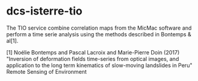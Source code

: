 dcs-isterre-tio
===============

The TIO service combine correlation maps from the MicMac software
and perform a time serie analysis using the methods described in 
Bontemps & al[1].

[1] Noélie Bontemps and Pascal Lacroix and Marie-Pierre Doin (2017)
    "Inversion of deformation fields time-series from optical images, and application to the long term kinematics of slow-moving landslides in Peru"
    Remote Sensing of Environment
